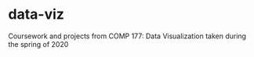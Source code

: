 # data-viz
Coursework and projects from COMP 177: Data Visualization taken during the spring of 2020
